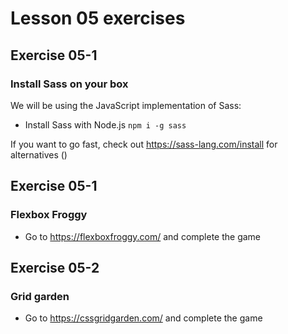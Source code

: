 # Lesson 05 exercises

## Exercise 05-1
### Install Sass on your box
We will be using the JavaScript implementation of Sass:
- Install Sass with Node.js `npm i -g sass`

If you want to go fast, check out https://sass-lang.com/install for alternatives ()

## Exercise 05-1
### Flexbox Froggy
- Go to https://flexboxfroggy.com/ and complete the game

## Exercise 05-2
### Grid garden
- Go to https://cssgridgarden.com/ and complete the game